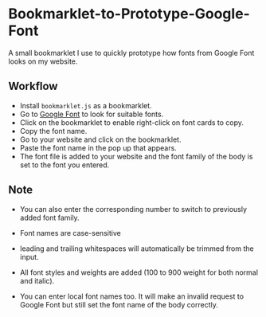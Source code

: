 # Bookmarklet-to-Prototype-Google-Font

A small bookmarklet I use to quickly prototype how fonts from Google Font looks on my website.

## Workflow

- Install `bookmarklet.js` as a bookmarklet.
- Go to [Google Font](https://fonts.google.com/) to look for suitable fonts.
- Click on the bookmarklet to enable right-click on font cards to copy.
- Copy the font name.
- Go to your website and click on the bookmarklet.
- Paste the font name in the pop up that appears.
- The font file is added to your website and the font family of the body is set to the font you entered.

## Note

- You can also enter the corresponding number to switch to previously added font family.

- Font names are case-sensitive
- leading and trailing whitespaces will automatically be trimmed from the input.
- All font styles and weights are added (100 to 900 weight for both normal and italic).
- You can enter local font names too. It will make an invalid request to Google Font but still set the font name of the body correctly.
